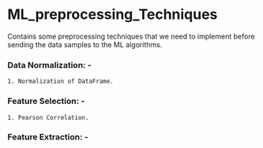 # ML_preprocessing_Techniques
Contains some preprocessing techniques that we need to implement before sending the data samples to the ML algorithms.

### Data Normalization: - 
    1. Normalization of DataFrame.
### Feature Selection: - 
    1. Pearson Correlation.
### Feature Extraction: - 
